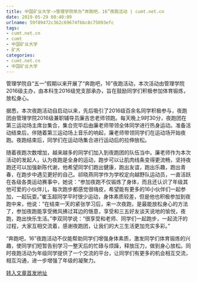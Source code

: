 ```yaml
---
title: 中国矿业大学->管理学院举办“奔跑吧，16”夜跑活动 | cumt.net.cn
date: 2019-05-29 08:40:09
urlname: 59f89472c362c69674fbbc8c75093efc
tags: 
- cumt.net.cn
- cumt
- 中国矿业大学
- 矿大
categories:
- cumt.net.cn
- 中国矿业大学
---
```



管理学院自“五一”假期以来开展了“奔跑吧，16”夜跑活动，本次活动由管理学院2016级主办，由本科生2016级党支部承办，旨在鼓励同学们积极参加体育锻炼，放松身心。

据悉，本次夜跑活动自启动以来，先后吸引了2016级百余名同学积极参与，夜跑团由管理学院2016级兼职辅导员廉吉忠老师领跑。每天晚上9时30分，夜跑团在第三运动场主席台集合，集合完毕后由廉老师带领全体同学进行热身运动。准备活动结束后，伴随着第三运动场上音乐的响起，廉老师带领同学们在运动场开始夜跑。夜跑结束后，同学们在运动场集合进行运动后的拉伸放松。

随着夜跑次数增加，越来越多的同学们加入到夜跑团的队伍当中。廉老师作为本次活动的发起人，认为夜跑是全身的运动，跑步可以让肌肉线条变得更流畅，坚持夜跑还可以加强新陈代谢，他希望同学们跑出健康，跑出友谊，跑出乐趣，跑出青春，在跑步中遇见更好的自己。祁晓燕同学作为学校定向越野队运动员，一直活跃在各级各类运动赛事中，她说：“参加夜跑不仅锻炼了身体，而且还认识了年级其他可爱的小伙伴儿，每次跑步都感觉很嗨皮，希望能有更多的16小伙伴们一起参加，一起玩耍。”崔玉超同学平时很少运动，身体素质较差，但是他也积极参加到夜跑中来，他说：“在结束一天的紧张学习后，来一次夜跑，是最能放松身心的方法了，参加夜跑能享受微风拂过耳边的惬意，享受和三五好友谈天说地的愉悦，夜跑，跑出快乐生活。”李双同学说：“很享受和老师、同学们一起跑步，一起流汗的过程，大家互相交流着，感谢夜跑团，让我们的大三生活更加充实多彩。”

“奔跑吧，16”夜跑活动不仅能帮助同学们增强身体素质，激发同学们体育锻炼的兴趣，使同学们短暂告别学习一整天后的忙碌与烦躁，释放压力，做到身心放松。同时夜跑活动为年级同学提供了一个交流的平台，让同学们有更多的机会相互交流，相互沟通，进一步增强了年级的凝聚力。





[转入文章首发地址](http://xwzx.cumt.edu.cn/0b/da/c523a527322/page.htm)